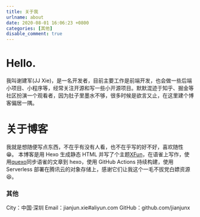 ```yaml
---
title: 关于我
urlname: about
date: 2020-08-01 16:06:23 +0800
categories: [其他]
disable_comment: true
---
```


# Hello.

我叫谢建军(JJ Xie)，是一名开发者，目前主要工作是前端开发，也会做一些后端小项目、小程序等，经常关注开源和写一些小开源项目。默默混迹于知乎、掘金等社区扮演一个观看者，因为肚子里墨水不够，很多时候是欲言又止，在这里建个博客偏居一隅。

# 关于博客

我就是想随便写点东西，不在乎有没有人看，也不在乎写的好不好，喜欢随性 😁。
本博客是用 Hexo 生成静态 HTML 并写了个主题[XFun](https://github.com/jianjunx/hexo-theme-xfun)，在语雀上写作，使用[quexo](https://github.com/jianjunx/quexo)同步语雀的文章到 hexo，使用 GitHub Actions 持续构建，使用 Serverless 部署在腾讯云的对象存储上，感谢它们让我这个一毛不拔党白嫖资源 😆。

### 其他

City：中国·深圳
Email：jianjun.xie#aliyun.com
GitHub：github.com/jianjunx
